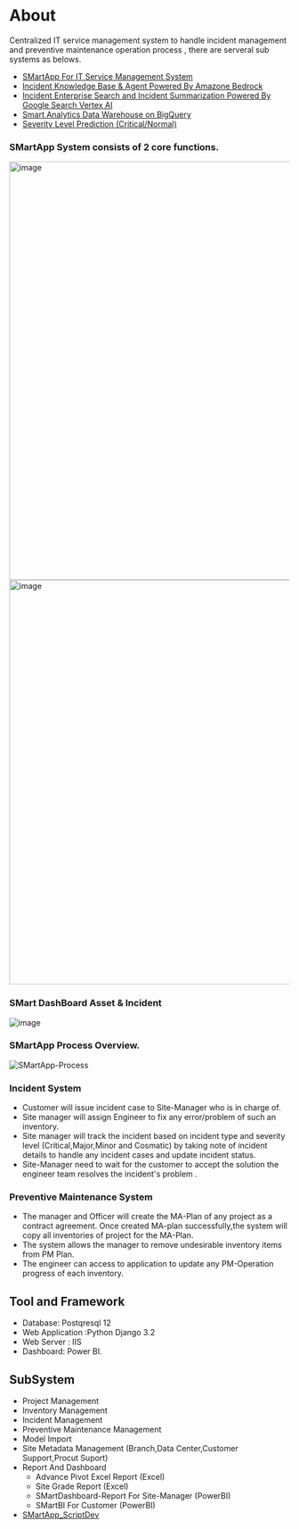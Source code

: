 # About
Centralized IT service management system  to handle incident management and preventive maintenance operation process , there are serveral sub systems as belows.
* [SMartApp For IT Service Management System]([https://github.com/technqvi/SMartApp](https://github.com/technqvi/SMartApp?tab=readme-ov-file#smartapp-system--consists-of-2-core-functions))
* [Incident Knowledge Base & Agent Powered By Amazone Bedrock](https://github.com/technqvi/aws-bedrock-gen-ai-project?tab=readme-ov-file#incident-knownledge-base)
* [Incident Enterprise Search and Incident Summarization Powered By Google Search Vertex AI](https://github.com/technqvi/SMartSearch-Summarization)
* [Smart Analytics Data Warehouse on BigQuery](https://github.com/technqvi/SMartDataHub-DBToBigQuery)
* [Severity Level Prediction (Critical/Normal)](https://github.com/technqvi/SMart-AI/tree/main/Model-TF_DF)

### SMartApp System  consists of 2 core functions.
<img width="750" alt="image" src="https://github.com/technqvi/SMartApp/assets/38780060/a7c06417-2e6a-489b-be2f-574b852c967c">
<img width="725" alt="image" src="https://github.com/technqvi/SMartApp/assets/38780060/a5875f1a-040a-4947-9546-4b028eba543b">

 ### SMart DashBoard Asset & Incident
![image](https://github.com/technqvi/SMartApp/assets/38780060/a095f115-0c59-4ab1-9c0c-af14bc964d21)

### SMartApp Process Overview.
![SMartApp-Process](https://github.com/technqvi/SMartApp/assets/38780060/f0dd75cf-01e3-4054-8225-a8a6e4a4e151)

### Incident System
* Customer will issue incident case to Site-Manager who is in charge of.
* Site manager will assign Engineer to fix any error/problem of such an inventory.
* Site manager will track the incident based on incident type and severity level (Critical,Major,Minor and Cosmatic)   by taking note of incident details to handle  any incident cases and update incident  status.
* Site-Manager need to wait for the customer to accept the solution the engineer team  resolves  the incident's problem .
### Preventive Maintenance System
* The manager and Officer will create the MA-Plan of any project as a contract agreement. Once created MA-plan successfully,the system will copy all inventories of project for the MA-Plan.
* The system allows the manager to remove undesirable inventory items from PM Plan.
* The engineer can access to application to update any PM-Operation progress of each inventory.


## Tool and Framework
- Database: Postqresql 12
- Web Application :Python Django 3.2
- Web Server : IIS 
- Dashboard: Power BI.

## SubSystem
 - Project Management
 - Inventory Management
 - Incident Management
 - Preventive Maintenance Management
 - Model Import
 - Site Metadata Management (Branch,Data Center,Customer Support,Procut Suport)
 - Report And Dashboard
   - Advance Pivot Excel Report (Excel)
   - Site Grade Report (Excel)
   - SMartDashboard-Report For Site-Manager (PowerBI)
   - SMartBI For Customer (PowerBI)
 - [SMartApp_ScriptDev](https://github.com/technqvi/SMartApp_ScriptDev)
   
